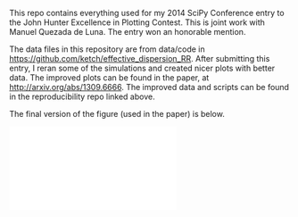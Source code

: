 This repo contains everything used for my 2014 SciPy Conference entry to the John Hunter
Excellence in Plotting Contest.  This is joint work with Manuel Quezada de Luna.  The
entry won an honorable mention.

The data files in this repository are from data/code in https://github.com/ketch/effective_dispersion_RR.
After submitting this entry, I reran some of the simulations and created nicer plots with better data.
The improved plots can be found in the paper, at http://arxiv.org/abs/1309.6666.  The improved data
and scripts can be found in the reproducibility repo linked above.

The final version of the figure (used in the paper) is below.

![](dispersion_io.pdf)
